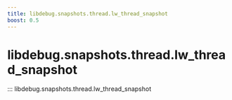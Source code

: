 ```yaml
---
title: libdebug.snapshots.thread.lw_thread_snapshot
boost: 0.5
---
```

# libdebug.snapshots.thread.lw_thread_snapshot
::: libdebug.snapshots.thread.lw_thread_snapshot
